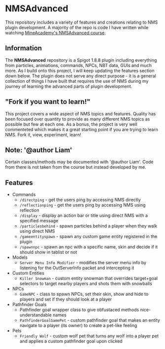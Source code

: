 # NMSAdvanced
This repository includes a variety of features and creations relating to NMS plugin development. A majority of the repo is code I have written while watching [MineAcademy's NMSAdvanced course](https://mineacademy.org/nms-advanced).

## Information
The **NMSAdvanced** repository is a Spigot 1.8.8 plugin including everything from particles, animations, commands, NPCs, NBT data, GUIs and much more. As I build onto this project, I will keep updating the features section down below. The plugin does not serve any direct purpose - it is a general collection of things I have built that requires the use of NMS during my journey of learning the advanced parts of plugin development.

## "Fork if you want to learn!"
This project covers a wide aspect of NMS topics and features. Quality has been focused over quantity to provide as many different NMS topics as possible but few at each one. As a bonus, the project is very well commenteted which makes it a great starting point if you are trying to learn NMS. Fork it, view, experiment, learn!

## Note: '@author Liam'
Certain classes/methods may be documented with '@author Liam'. Code from there is not taken from the course but instead developed by me.

## Features
- Commands
  - `/directping` - get the users ping by accessing NMS directly
  - `/reflectionping` - get the users ping by accessing NMS using reflection
  - `/display` - display an action bar or title using direct NMS with a specified message 
  - `/particlesbehind` - spawn particles behind a player when they walk using direct NMS
  - `/gameentityspawn` - spawn any custom game entity registered in the plugin
  - `/spawnnpc` - spawn an npc with a specific name, skin and decide if it should show in tablist or not
- Models
  - `Server Menu Info Modifier` - modifies the server menu info by listening for the OutServerInfo packet and intercepting it
- Custom Entities
  - `Killer Snowman` - custom entity snowman that overrides target+goal selectors to target nearby players and shots them with snowballs
- NPCs
  - `GameNPC` - class to spawn NPCs, set their skin, show and hide to players and set if they should look at a player
- Pathfinder Goals
  - Pathfinder goal wrapper class to give obfustaced methods nice-understandable names
  - `PathfinderGoalGamePet` - custom pathfinder goal that makes an entity navigate to a player (its owner) to create a pet-like feeling
- Pets
  - `Friendly Wolf` - custom wolf pet that turns any wolf into a player pet and applies a custom pathfinder goal upon clicked
